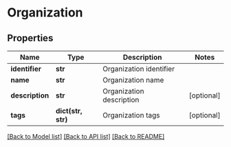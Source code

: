 # Organization

## Properties
Name | Type | Description | Notes
------------ | ------------- | ------------- | -------------
**identifier** | **str** | Organization identifier | 
**name** | **str** | Organization name | 
**description** | **str** | Organization description | [optional] 
**tags** | **dict(str, str)** | Organization tags | [optional] 

[[Back to Model list]](../README.md#documentation-for-models) [[Back to API list]](../README.md#documentation-for-api-endpoints) [[Back to README]](../README.md)

